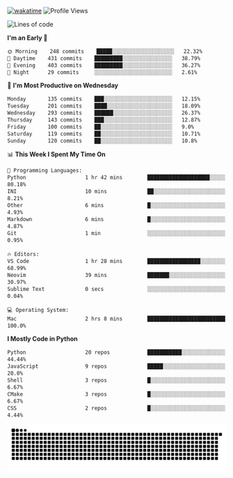 [![wakatime](https://wakatime.com/badge/user/b920b284-3cde-4cd4-b72e-f7f22d050b16.svg)](https://wakatime.com/@b920b284-3cde-4cd4-b72e-f7f22d050b16)
![Profile Views](http://img.shields.io/badge/Profile%20Views-4586-blue)
<!--START_SECTION:waka-->
![Lines of code](https://img.shields.io/badge/From%20Hello%20World%20I%27ve%20Written--774%20Thousand%20lines%20of%20code-blue)

**I'm an Early 🐤** 

```text
🌞 Morning    248 commits    █████░░░░░░░░░░░░░░░░░░░░   22.32% 
🌆 Daytime    431 commits    █████████░░░░░░░░░░░░░░░░   38.79% 
🌃 Evening    403 commits    █████████░░░░░░░░░░░░░░░░   36.27% 
🌙 Night      29 commits     ░░░░░░░░░░░░░░░░░░░░░░░░░   2.61%

```
📅 **I'm Most Productive on Wednesday** 

```text
Monday       135 commits    ███░░░░░░░░░░░░░░░░░░░░░░   12.15% 
Tuesday      201 commits    ████░░░░░░░░░░░░░░░░░░░░░   18.09% 
Wednesday    293 commits    ██████░░░░░░░░░░░░░░░░░░░   26.37% 
Thursday     143 commits    ███░░░░░░░░░░░░░░░░░░░░░░   12.87% 
Friday       100 commits    ██░░░░░░░░░░░░░░░░░░░░░░░   9.0% 
Saturday     119 commits    ██░░░░░░░░░░░░░░░░░░░░░░░   10.71% 
Sunday       120 commits    ██░░░░░░░░░░░░░░░░░░░░░░░   10.8%

```


📊 **This Week I Spent My Time On** 

```text
💬 Programming Languages: 
Python                   1 hr 42 mins        ████████████████████░░░░░   80.18% 
INI                      10 mins             ██░░░░░░░░░░░░░░░░░░░░░░░   8.21% 
Other                    6 mins              █░░░░░░░░░░░░░░░░░░░░░░░░   4.93% 
Markdown                 6 mins              █░░░░░░░░░░░░░░░░░░░░░░░░   4.87% 
Git                      1 min               ░░░░░░░░░░░░░░░░░░░░░░░░░   0.95%

🔥 Editors: 
VS Code                  1 hr 28 mins        █████████████████░░░░░░░░   68.99% 
Neovim                   39 mins             ███████░░░░░░░░░░░░░░░░░░   30.97% 
Sublime Text             0 secs              ░░░░░░░░░░░░░░░░░░░░░░░░░   0.04%

💻 Operating System: 
Mac                      2 hrs 8 mins        █████████████████████████   100.0%

```

**I Mostly Code in Python** 

```text
Python                   20 repos            ███████████░░░░░░░░░░░░░░   44.44% 
JavaScript               9 repos             █████░░░░░░░░░░░░░░░░░░░░   20.0% 
Shell                    3 repos             █░░░░░░░░░░░░░░░░░░░░░░░░   6.67% 
CMake                    3 repos             █░░░░░░░░░░░░░░░░░░░░░░░░   6.67% 
CSS                      2 repos             █░░░░░░░░░░░░░░░░░░░░░░░░   4.44%

```



<!--END_SECTION:waka-->
![Snake animation](https://raw.githubusercontent.com/timmypidashev/timmypidashev/main/commits.svg)
